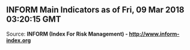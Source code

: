 ## INFORM Main Indicators as of Fri, 09 Mar 2018 03:20:15 GMT

Source: **INFORM (Index For Risk Management) - http://www.inform-index.org**